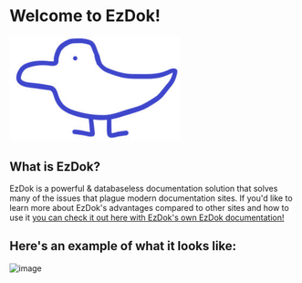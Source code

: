 # Welcome to EzDok!
<img src="/icon.jpg" alt="EzDok" width="300"/>

## What is EzDok?
EzDok is a powerful & databaseless documentation solution
that solves many of the issues that plague modern documentation sites.
If you'd like to learn more about EzDok's advantages compared to other sites and how to use it
[you can check it out here with EzDok's own EzDok documentation!](https://randomgamingdev.github.io/EzDok/#v1/"pages/EzDok.dok"/)

## Here's an example of what it looks like:
![image](https://github.com/RandomGamingDev/EzDok/assets/83996185/a6fd0c36-ea70-45be-ba8d-6af1daa86113)
